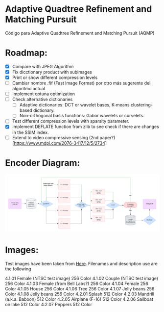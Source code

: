 # Adaptive Quadtree Refinement and Matching Pursuit
Código para Adaptive Quadtree Refinement and Matching Pursuit (AQMP)

# Roadmap:

- [x] Compare with JPEG Algorithm
- [x] Fix dicctionary product with subimages
- [x] Print or show different compression levels
- [ ] Cambiar nombre .fif  (Fast Image Format) por otro más sugerente del algoritmo actual
- [ ] Implement optuna optimization
- [ ] Check alternative dictionaries
   - [ ] Adaptive dictionaries: DCT or wavelet bases, K-means clustering-based dictionary.
   - [ ] Non-orthogonal basis functions: Gabor wavelets or curvelets.
- [ ] Test different compression levels with sparsity parameter.
- [x] Implement DEFLATE function from zlib to see check if there are changes in the SSIM index.
- [ ] Extend to video compressive sensing (2nd paper?) [https://www.mdpi.com/2076-3417/12/5/2734]

# Encoder Diagram:

![Algorithm Example](./images/flow_diagram.png)

# Images:

Test images have been taken from [Here](https://sipi.usc.edu/database/database.php?volume=misc). Filenames and description use are the following

4.1.01        Female (NTSC test image)                   256    Color
4.1.02        Couple (NTSC test image)                   256    Color
4.1.03        Female (from Bell Labs?)                   256    Color
4.1.04        Female                                     256    Color
4.1.05        House                                      256    Color
4.1.06        Tree                                       256    Color
4.1.07        Jelly beans                                256    Color
4.1.08        Jelly beans                                256    Color
4.2.01        Splash                                     512    Color
4.2.03        Mandrill (a.k.a. Baboon)                   512    Color
4.2.05        Airplane (F-16)                            512    Color
4.2.06        Sailboat on lake                           512    Color
4.2.07        Peppers                                    512    Color

